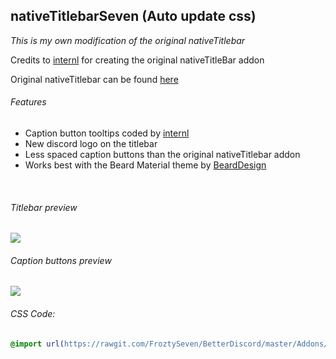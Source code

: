 
## nativeTitlebarSeven (Auto update css)
*This is my own modification of the original nativeTitlebar*

Credits to [internl](https://github.com/intrnl) for creating the original nativeTitleBar addon

Original nativeTitlebar can be found [here](https://github.com/intrnl/discordAdditions/tree/master/nativeTitlebar)

###### Features
- Caption button tooltips coded by [internl](https://github.com/intrnl)
- New discord logo on the titlebar
- Less spaced caption buttons than the original nativeTitlebar addon
- Works best with the Beard Material theme by [BeardDesign](https://github.com/BeardDesign1/Material-design-theme)

  
  
  
###### Titlebar preview

![](https://vgy.me/aHUKBH.jpg)

###### Caption buttons preview

![](https://vgy.me/b4NKBS.gif)

###### CSS Code:
```css
@import url(https://rawgit.com/FroztySeven/BetterDiscord/master/Addons/nativeTitlebarSeven/code.css);
```

